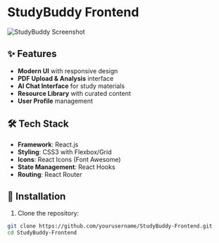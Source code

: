 # StudyBuddy Frontend

![StudyBuddy Screenshot](https://via.placeholder.com/800x400?text=StudyBuddy+Screenshot)

## ✨ Features

- **Modern UI** with responsive design
- **PDF Upload & Analysis** interface
- **AI Chat Interface** for study materials
- **Resource Library** with curated content
- **User Profile** management

## 🛠️ Tech Stack

- **Framework**: React.js
- **Styling**: CSS3 with Flexbox/Grid
- **Icons**: React Icons (Font Awesome)
- **State Management**: React Hooks
- **Routing**: React Router

## 🚀 Installation

1. Clone the repository:
```bash
git clone https://github.com/yourusername/StudyBuddy-Frontend.git
cd StudyBuddy-Frontend
